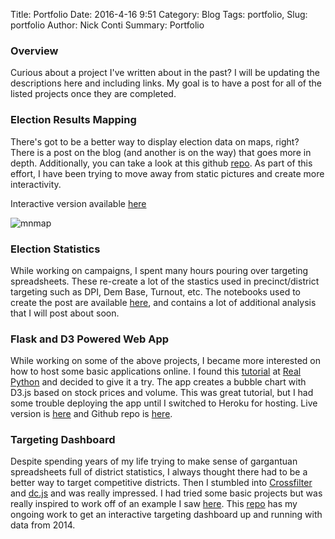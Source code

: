 Title: Portfolio
Date: 2016-4-16 9:51
Category: Blog
Tags: portfolio,
Slug: portfolio
Author: Nick Conti
Summary: Portfolio


### Overview

Curious about a project I've written about in the past?  I will be updating the descriptions here and including links.  My goal is to have a post for all of the listed projects once they are completed.

### Election Results Mapping

There's got to be a better way to display election data on maps, right?  There is a post on the blog (and another is on the way) that goes more in depth.  Additionally, you can take a look at this github [repo](https://github.com/NickyThreeNames/ElectionStatsandMap).  As part of this effort, I have been trying to move away from static pictures and create more interactivity.

Interactive version available [here](http://bl.ocks.org/NickyThreeNames/e3228a8ea478b78c802bb12ac94e3d8c)

![mnmap]({filename}/images/shresults.PNG)


### Election Statistics

While working on campaigns, I spent many hours pouring over targeting spreadsheets.  These re-create a lot of the stastics used in precinct/district targeting such as DPI, Dem Base, Turnout, etc.  The notebooks used to create the post are available [here](https://github.com/NickyThreeNames/ElectionStatsandMap), and contains a lot of additional analysis that I will post about soon.

### Flask and D3 Powered Web App

While working on some of the above projects, I became more interested on how to host some basic applications online.   I found this [tutorial](https://realpython.com/blog/python/web-development-with-flask-fetching-data-with-requests/#deploying) at [Real Python](https://realpython.com/) and decided to give it a try.  The app creates a bubble chart with D3.js based on stock prices and volume.  This was great tutorial, but I had some trouble deploying the app until I switched to Heroku for hosting.  Live version is [here](http://stocksncm.herokuapp.com/) and  Github repo is [here](https://github.com/NickyThreeNames/stocksD3).

### Targeting Dashboard

Despite spending years of my life trying to make sense of gargantuan spreadsheets full of district statistics, I always thought there had to be a better way to target competitive districts.  Then I stumbled into [Crossfilter](http://square.github.io/crossfilter/) and [dc.js](https://dc-js.github.io/dc.js/) and was really impressed.  I had tried some basic projects but was really inspired to work off of an example I saw [here](https://austinlyons.github.io/dcjs-leaflet-untappd/#).  This [repo](https://github.com/NickyThreeNames/targetingDashboard) has my ongoing work to get an interactive targeting dashboard up and running with data from 2014.

